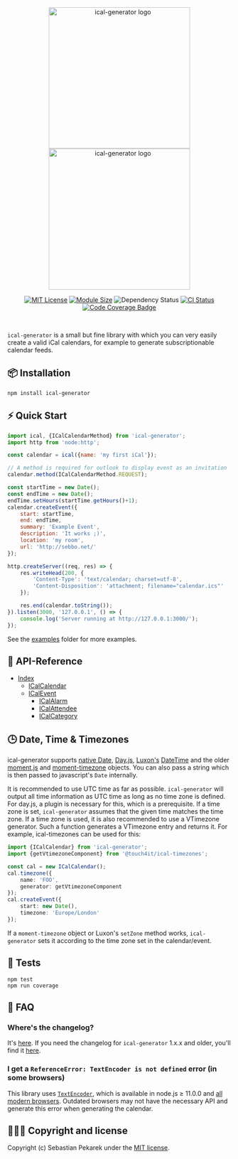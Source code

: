 <br />
<br />

<p align="center">
  <a href="https://github.com/sebbo2002/ical-generator#gh-light-mode-only">
    <img src="https://static.sebbo.net/ical-generator/logo-light.svg" width="318px" alt="ical-generator logo" />
  </a>
  <a href="https://github.com/sebbo2002/ical-generator#gh-dark-mode-only">
    <img src="https://static.sebbo.net/ical-generator/logo-dark.svg" width="318px" alt="ical-generator logo" />
  </a>
</p>
<p align="center">
    <a href="https://github.com/sebbo2002/ical-generator/blob/develop/LICENSE"><img src="https://img.shields.io/badge/license-MIT-blue.svg?style=flat-square" alt="MIT License" /></a>
    <a href="https://bundlephobia.com/package/ical-generator"><img src="https://img.shields.io/bundlephobia/min/ical-generator?style=flat-square" alt="Module Size" /></a>
    <img src="https://img.shields.io/depfu/dependencies/github/sebbo2002%2Fical-generator?style=flat-square" alt="Dependency Status" />
    <a href="https://github.com/sebbo2002/ical-generator/actions/workflows/test-release.yml?query=branch%3Adevelop"><img src="https://img.shields.io/github/actions/workflow/status/sebbo2002/ical-generator/test-release.yml?style=flat-square" alt="CI Status" /></a>
    <a href="https://sebbo2002.github.io/ical-generator/develop/coverage/"><img alt="Code Coverage Badge" src="https://img.shields.io/nycrc/sebbo2002/ical-generator?style=flat-square"></a>
</p>

<br />


`ical-generator` is a small but fine library with which you can very easily create a valid iCal calendars, for example
to generate subscriptionable calendar feeds.



## 📦 Installation

	npm install ical-generator


## ⚡️ Quick Start

```javascript
import ical, {ICalCalendarMethod} from 'ical-generator';
import http from 'node:http';

const calendar = ical({name: 'my first iCal'});

// A method is required for outlook to display event as an invitation
calendar.method(ICalCalendarMethod.REQUEST);

const startTime = new Date();
const endTime = new Date();
endTime.setHours(startTime.getHours()+1);
calendar.createEvent({
    start: startTime,
    end: endTime,
    summary: 'Example Event',
    description: 'It works ;)',
    location: 'my room',
    url: 'http://sebbo.net/'
});

http.createServer((req, res) => {
    res.writeHead(200, {
        'Content-Type': 'text/calendar; charset=utf-8',
        'Content-Disposition': 'attachment; filename="calendar.ics"'
    });

    res.end(calendar.toString());
}).listen(3000, '127.0.0.1', () => {
    console.log('Server running at http://127.0.0.1:3000/');
});
```
See the [examples](https://github.com/sebbo2002/ical-generator/tree/develop/examples) folder for more examples.

## 📑 API-Reference

- [Index](https://sebbo2002.github.io/ical-generator/develop/reference/)
    - [ICalCalendar](https://sebbo2002.github.io/ical-generator/develop/reference/classes/ICalCalendar.html)
    - [ICalEvent](https://sebbo2002.github.io/ical-generator/develop/reference/classes/ICalEvent.html)
        - [ICalAlarm](https://sebbo2002.github.io/ical-generator/develop/reference/classes/ICalAlarm.html)
        - [ICalAttendee](https://sebbo2002.github.io/ical-generator/develop/reference/classes/ICalAttendee.html)
        - [ICalCategory](https://sebbo2002.github.io/ical-generator/develop/reference/classes/ICalCategory.html)

## 🕒 Date, Time & Timezones

ical-generator supports [native Date](https://developer.mozilla.org/en-US/docs/Web/JavaScript/Reference/Global_Objects/Date),
[Day.js](https://day.js.org/en/), [Luxon's](https://moment.github.io/luxon/) [DateTime](https://moment.github.io/luxon/docs/class/src/datetime.js~DateTime.html)
and the older [moment.js](https://momentjs.com/) and [moment-timezone](https://momentjs.com/timezone/)
objects. You can also pass a string which is then passed to javascript's `Date` internally.

It is recommended to use UTC time as far as possible. `ical-generator` will output all time information as UTC time as
long as no time zone is defined. For day.js, a plugin is necessary for this, which is a prerequisite. If a time zone is
set, `ical-generator` assumes that the given time matches the time zone. If a time zone is used, it is also recommended
to use a VTimezone generator. Such a function generates a VTimezone entry and returns it. For example, ical-timezones can
be used for this:

```typescript
import {ICalCalendar} from 'ical-generator';
import {getVtimezoneComponent} from '@touch4it/ical-timezones';

const cal = new ICalCalendar();
cal.timezone({
    name: 'FOO',
    generator: getVtimezoneComponent
});
cal.createEvent({
    start: new Date(),
    timezone: 'Europe/London'
});
```

If a `moment-timezone` object or Luxon's `setZone` method works, `ical-generator` sets it according to the time zone set
in the calendar/event.




## 🚦 Tests

```
npm test
npm run coverage
```


## 🙋 FAQ

### Where's the changelog?
It's [here](https://github.com/sebbo2002/ical-generator/blob/develop/CHANGELOG.md). If you need the changelog for
`ical-generator` 1.x.x and older, you'll find it [here](https://github.com/sebbo2002/ical-generator/blob/25338b8bf98f9afd3c88849e735fa33fa45fb766/CHANGELOG.md).

### I get a `ReferenceError: TextEncoder is not defined` error (in some browsers)
This library uses [`TextEncoder`](https://developer.mozilla.org/en-US/docs/Web/API/TextEncoder), which
is available in node.js ≥ 11.0.0 and [all modern browsers](https://caniuse.com/?search=textencoder).
Outdated browsers may not have the necessary API and generate this error when generating the calendar.


## 🙆🏼‍♂️ Copyright and license

Copyright (c) Sebastian Pekarek under the [MIT license](LICENSE).
